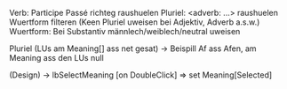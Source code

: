Verb: Participe Passé richteg raushuelen
Pluriel: <adverb: ...> raushuelen
Wuertform filteren (Keen Pluriel uweisen bei Adjektiv, Adverb a.s.w.)
Wuertform: Bei Substantiv männlech/weiblech/neutral uweisen

Pluriel (LUs am Meaning[] ass net gesat) -> Beispill Af ass Afen, am Meaning ass den LUs null

(Design) -> lbSelectMeaning [on DoubleClick] => set Meaning[Selected]